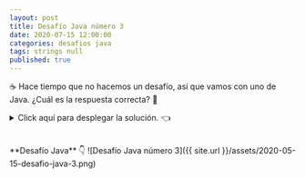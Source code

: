 ```yaml
---
layout: post
title: Desafío Java número 3
date: 2020-07-15 12:00:00
categories: desafios java
tags: strings null
published: true
---
```

☕ Hace tiempo que no hacemos un desafío, así que vamos con uno de Java. ¿Cuál es la respuesta correcta? 🤔

<details><summary>Click aquí para desplegar la solución. 👈</summary>
<br />✅ La respuesta correcta es la C: la línea 6 genera un error.
<br />
<br />✏️ Explicación: el método recibe un arreglo de String y retorna el String más largo contenido en el arreglo. Para esto, itera por todos los elementos, quedándose con el primero que tenga la mayor longitud.
<br />
<br />❌ A. Las líneas 3 y 4 declaran dos variables (objetos) de tipo String cuyos valores son null. Esto es totalmente válido, por lo que no habrá error en tiempo de compilación ni en tiempo de ejecución. Solo será cuestión de tener cuidado de no utilizar objetos nulos (que es lo que sucede en la línea 6) para evitar errores.
<br />❌ B. El operador == usado con objetos de tipo String compara las referencias (direcciones de memoria), independientemente del valor que tengan esos strings. Entonces, es válido comparar para saber si dos referencias son iguales.
<br />✔️ C. El error se provoca durante la ejecución, por ser null el objeto cadena1, entonces se arroja una NullPointerException. Lo interesante es que el hecho de que cadena2 sea nulo no genera ningún error. Podríamos probar esto cambiando la línea 3 para asignar cualquier string válido a cadena1, por ejemplo: <code>String cadena1="hola";</code> y entonces el código no daría errores, aunque cadena2 continúe siendo null. Esto se debe a que no es posible usar el operador "." (punto) sobre un objeto nulo: null.equals() es una operación inválida. 
<br />
<br /><div markdown="1">💻 [Código ejecutable](https://repl.it/@programacionde1/Desafio-Java-3){:target="_blank"}
  </div>
<br />
<div markdown="1">![Solución al desafío]({{ site.url }}/assets/2020-05-15-desafio-java-3-solucion.png)
  </div></details>

<br />
<br />
**Desafío Java** 👇
![Desafío Java número 3]({{ site.url }}/assets/2020-05-15-desafio-java-3.png)


